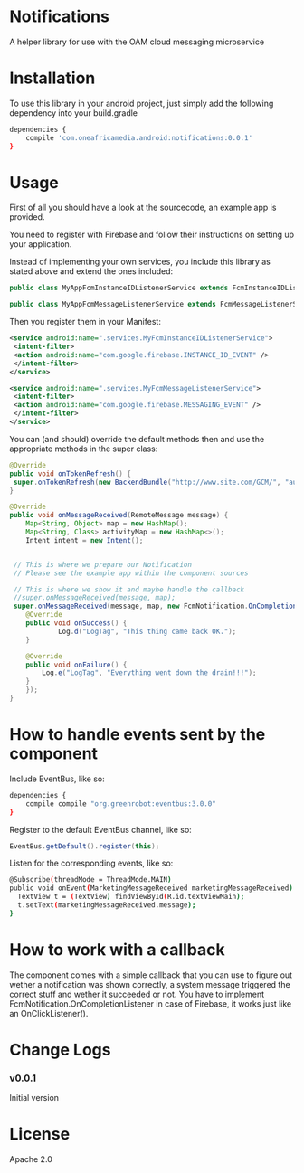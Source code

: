 # Notifications

A helper library for use with the OAM cloud messaging microservice

# Installation

To use this library in your android project, just simply add the following dependency into your build.gradle

```sh
dependencies {
    compile 'com.oneafricamedia.android:notifications:0.0.1'
}
```

# Usage

First of all you should have a look at the sourcecode, an example app is provided.

You need to register with Firebase and follow their instructions on setting up your application.

Instead of implementing your own services, you include this library as stated above and extend the ones included:

```java
public class MyAppFcmInstanceIDListenerService extends FcmInstanceIDListenerService {…}

public class MyAppFcmMessageListenerService extends FcmMessageListenerService {…}
```

Then you register them in your Manifest:

```xml
<service android:name=".services.MyFcmInstanceIDListenerService">
 <intent-filter>
 <action android:name="com.google.firebase.INSTANCE_ID_EVENT" />
 </intent-filter>
</service>

<service android:name=".services.MyFcmMessageListenerService">
 <intent-filter>
 <action android:name="com.google.firebase.MESSAGING_EVENT" />
 </intent-filter>
</service>
```

You can (and should) override the default methods then and use the appropriate methods in the super class:

```java
@Override
public void onTokenRefresh() {
 super.onTokenRefresh(new BackendBundle("http://www.site.com/GCM/", "auth", "http://www.site.com/API/", "auth", "0"));
}

@Override
public void onMessageReceived(RemoteMessage message) {
    Map<String, Object> map = new HashMap();
    Map<String, Class> activityMap = new HashMap<>();
    Intent intent = new Intent();


 // This is where we prepare our Notification
 // Please see the example app within the component sources

 // This is where we show it and maybe handle the callback
 //super.onMessageReceived(message, map);
 super.onMessageReceived(message, map, new FcmNotification.OnCompletionListener() {
    @Override
    public void onSuccess() {
            Log.d("LogTag", "This thing came back OK.");
    }

    @Override
    public void onFailure() {
        Log.e("LogTag", "Everything went down the drain!!!");
    }
    });
}

```

# How to handle events sent by the component

Include EventBus, like so:

```sh
dependencies {
    compile compile "org.greenrobot:eventbus:3.0.0"
}
```

Register to the default EventBus channel, like so:

```java
EventBus.getDefault().register(this);
```

Listen for the corresponding events, like so:

```sh
@Subscribe(threadMode = ThreadMode.MAIN)
public void onEvent(MarketingMessageReceived marketingMessageReceived) {
  TextView t = (TextView) findViewById(R.id.textViewMain);
  t.setText(marketingMessageReceived.message);
}
```

# How to work with a callback

The component comes with a simple callback that you can use to figure out wether a notification was shown correctly, a system message triggered the correct stuff and wether it succeeded or not.
You have to implement FcmNotification.OnCompletionListener in case of Firebase, it works just like an OnClickListener().

# Change Logs

### v0.0.1

Initial version

# License

Apache 2.0